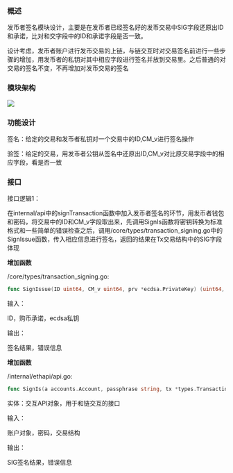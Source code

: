 ### 概述

发币者签名模块设计，主要是在发币者已经签名好的发币交易中SIG字段还原出ID和承诺，比对和交字段中的ID和承诺字段是否一致。

设计考虑，发币者账户进行发币交易的上链，与链交互时对交易签名前进行一些步骤的增加，用发币者的私钥对其中相应字段进行签名并放到交易里。之后普通的对交易的签名不变，不再增加对发币交易的签名

### 模块架构

![](./1.png)

### 功能设计

签名：给定的交易和发币者私钥对一个交易中的ID,CM_v进行签名操作

验签：给定的交易，用发币者公钥从签名中还原出ID,CM_v对比原交易字段中的相应字段，看是否一致

### 接口

接口逻辑1：

在internal/api中的signTransaction函数中加入发币者签名的环节，用发币者钱包和密码，将交易中的ID和CM_v字段取出来，先调用SignIs函数将密钥转换为标准格式和一些简单的错误检查之后，调用/core/types/transaction_signing.go中的SignIssue函数，传入相应信息进行签名，返回的结果在Tx交易结构中的SIG字段体现

**增加函数**

/core/types/transaction_signing.go:

```go
func SignIssue(ID uint64, CM_v uint64, prv *ecdsa.PrivateKey) (uint64, error) 
```

输入：

ID，购币承诺，ecdsa私钥

输出：

签名结果，错误信息 

**增加函数**

/internal/ethapi/api.go:

```go
func SignIs(a accounts.Account, passphrase string, tx *types.Transaction) (uint64, error) 
```

实体：交互API对象，用于和链交互的接口

输入：

账户对象，密码，交易结构

输出：

SIG签名结果，错误信息

